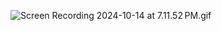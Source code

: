 ![Screen Recording 2024-10-14 at 7.11.52 PM.gif](..%2F..%2FLibrary%2FContainers%2Fcom.sindresorhus.Gifski%2FData%2Ftmp%2FTemporaryItems%2FNSIRD_Gifski_jw5p8y%2FScreen%20Recording%202024-10-14%20at%207.11.52%E2%80%AFPM.gif)